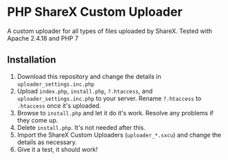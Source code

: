 # PHP ShareX Custom Uploader
A custom uploader for all types of files uploaded by ShareX. Tested with Apache 2.4.18 and PHP 7

## Installation
1. Download this repository and change the details in `uploader_settings.inc.php`
2. Upload `index.php`, `install.php`, `?.htaccess`, and `uploader_settings.inc.php` to your server. Rename `?.htaccess` to `.htaccess` once it's uploaded.
3. Browse to `install.php` and let it do it's work. Resolve any problems if they come up.
4. Delete `install.php`. It's not needed after this.
5. Import the ShareX Custom Uploaders (`uploader_*.sxcu`) and change the details as necessary.
6. Give it a test, it should work!
